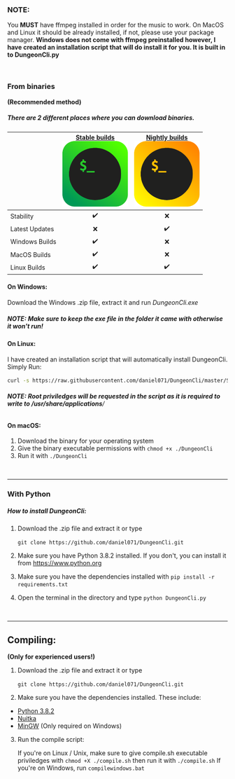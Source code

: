### NOTE:
You **MUST** have ffmpeg installed in order for the music to work. On MacOS and Linux it should be already installed, if not, please use your package manager. **Windows does not come with ffmpeg preinstalled however,
I have created an installation script that will do install it for you. It is built in to
DungeonCli.py**

<br>

### From binaries
**(Recommended method)**

##### There are 2 different places where you can download binaries.

‎| [Stable builds <br> <img src="https://raw.githubusercontent.com/daniel071/DungeonCli/master/Images/Logos/stableTerminal.png" alt="Logo" width="150"/>](https://github.com/daniel071/DungeonCli/releases)  | [Nightly builds <br> <img src="https://raw.githubusercontent.com/daniel071/DungeonCli/master/Images/Logos/nightlyTerminal.png" alt="Logo" width="150"/>](https://jenkins.pavela.net/blue/organizations/jenkins/DungeonCI/activity) |
---            |         :-: |      :-:     |
Stability      | ✔️           | ❌
Latest Updates | ❌          | ✔️
Windows Builds | ✔️           | ❌
MacOS Builds   | ✔️           | ❌
Linux Builds   | ✔️           | ✔️

#### On Windows:
Download the Windows .zip file, extract it and run *DungeonCli.exe*
##### NOTE: Make sure to keep the exe file in the folder it came with otherwise it won't run!

#### On Linux:
I have created an installation script that will automatically install DungeonCli.
Simply Run:

```bash
curl -s https://raw.githubusercontent.com/daniel071/DungeonCli/master/Scripts/install-linux.sh | sh
```
###### **NOTE: Root priviledges will be requested in the script as it is required to write to /usr/share/applications**/

#### On macOS:
1. Download the binary for your operating system
2. Give the binary executable permissions with `chmod +x ./DungeonCli`
3. Run it with `./DungeonCli`

<br>

---


### With Python

##### How to install DungeonCli:
1. Download the .zip file and extract it or type

	`git clone https://github.com/daniel071/DungeonCli.git`
2. Make sure you have Python 3.8.2 installed. If you don't, you
can install it from https://www.python.org
3. Make sure you have the dependencies installed with `pip install -r requirements.txt`
4. Open the terminal in the directory and type `python DungeonCli.py`

<br>

---


## Compiling:
**(Only for experienced users!)**

1. Download the .zip file and extract it or type

	`git clone https://github.com/daniel071/DungeonCli.git`
2. Make sure you have the dependencies installed. These include:
- [Python 3.8.2](https://www.python.org/downloads/)
- [Nuitka](https://nuitka.net/pages/download.html)
- [MinGW](https://osdn.net/projects/mingw/releases/) (Only required on Windows)
3. Run the compile script:

	If you're on Linux / Unix, make sure to give compile.sh executable
priviledges with `chmod +X ./compile.sh` then run it with `./compile.sh`
If you're on Windows, run `compilewindows.bat`
